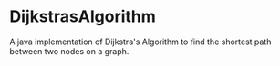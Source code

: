 # DijkstrasAlgorithm
A java implementation of Dijkstra's Algorithm to find the shortest path between two nodes on a graph.